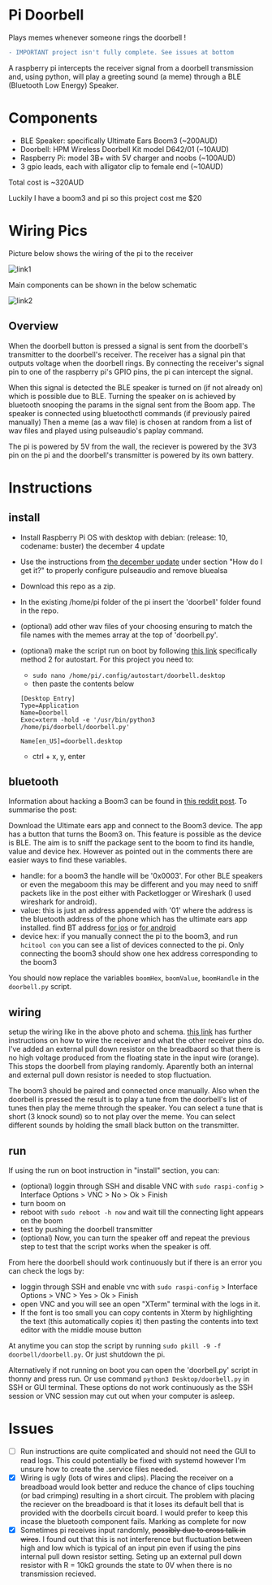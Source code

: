 # Pi Doorbell

Plays memes whenever someone rings the doorbell !

```diff
- IMPORTANT project isn't fully complete. See issues at bottom
```

A raspberry pi intercepts the receiver signal from a doorbell transmission
and, using python, will play a greeting sound (a meme) through a BLE (Bluetooth Low Energy) Speaker.

# Components

- BLE Speaker: specifically Ultimate Ears Boom3 (~200AUD)
- Doorbell: HPM Wireless Doorbell Kit model D642/01 (~10AUD)
- Raspberry Pi: model 3B+ with 5V charger and noobs (~100AUD)
- 3 gpio leads, each with alligator clip to female end (~10AUD)

Total cost is ~320AUD

Luckily I have a boom3 and pi so this project cost me $20

# Wiring Pics
Picture below shows the wiring of the pi to the receiver

![link1](readme_pics/wiring_photo_v2.jpg)

Main components can be shown in the below schematic 

![link2](readme_pics/wiring_shematic_v2.png)

## Overview 

When the doorbell button is pressed a signal is sent from the doorbell's transmitter to the doorbell's receiver. 
The receiver has a signal pin that outputs voltage when the doorbell rings. By connecting the receiver's signal pin to 
one of the raspberry pi's GPIO pins, the pi can intercept the signal. 

When this signal is detected the BLE speaker is turned on (if not already on) which is possible due to BLE. 
Turning the speaker on is achieved by bluetooth snooping the params in the signal sent from the Boom app. 
The speaker is connected using bluetoothctl commands (if previously paired manually)
Then a meme (as a wav file) is chosen at random from a list of wav files and played using pulseaudio's paplay command. 

The pi is powered by 5V from the wall, the reciever is powered by the 3V3 pin on the pi and the doorbell's transmitter is powered by its own battery.  

# Instructions

## install

- Install Raspberry Pi OS with desktop with debian: (release: 10, codename: buster) the december 4 update
- Use the instructions from [the december update](https://www.raspberrypi.org/blog/new-raspberry-pi-os-release-december-2020/) under section "How do I get it?" to properly configure pulseaudio and remove bluealsa

- Download this repo as a zip.
- In the existing /home/pi folder of the pi insert the 'doorbell' folder found in the repo.
- (optional) add other wav files of your choosing ensuring to match the file names with the memes array at the top of 'doorbell.py'.
- (optional) make the script run on boot by following [this link](https://learn.sparkfun.com/tutorials/how-to-run-a-raspberry-pi-program-on-startup/all) specifically method 2 for autostart. For this project you need to:
  - `sudo nano /home/pi/.config/autostart/doorbell.desktop`
  - then paste the contents below
  ```  
  [Desktop Entry]
  Type=Application
  Name=Doorbell
  Exec=xterm -hold -e '/usr/bin/python3 /home/pi/doorbell/doorbell.py'

  Name[en_US]=doorbell.desktop
  ```  
  - ctrl + x, y, enter 
  
## bluetooth

Information about hacking a Boom3 can be found in [this reddit post](https://www.reddit.com/r/shortcuts/comments/dz9zun/finally_turn_on_ue_boom_bluetooth_speaker/). 
To summarise the post:

Download the Ultimate ears app and connect to the Boom3 device. The app has a button that turns the Boom3 on. This feature is possible as the device is BLE.
The aim is to sniff the package sent to the boom to find its handle, value and device hex. However as pointed out in the comments there are easier ways to find these variables.
 - handle: for a boom3 the handle will be '0x0003'. For other BLE speakers or even the megaboom this may be different and you may need to sniff packets like in the post either with Packetlogger or Wireshark (I used wireshark for android).
 - value: this is just an address appended with '01' where the address is the bluetooth address of the phone which has the ultimate ears app installed. find BT address [for ios](https://www.techwalla.com/articles/how-do-i-find-a-bluetooth-address) or [for android](https://www.technipages.com/android-find-bluetooth-address)
 - device hex: if you manually connect the pi to the boom3, and run `hcitool con` you can see a list of devices connected to the pi. Only connecting the boom3 should show one hex address corresponding to the boom3
 
You should now replace the variables `boomHex`, `boomValue`, `boomHandle` in the `doorbell.py` script.

## wiring

setup the wiring like in the above photo and schema.
[this link](https://forum.core-electronics.com.au/t/433mhz-remote-control-by-hacking-a-wireless-doorbell-arduino-and-raspberry-pi/7799) has further instructions on how to wire the receiver and what the other receiver pins do. I've added an external pull down resistor on the breadbaord so that there is no high voltage produced from the floating state in the input wire (orange). This stops the doorbell from playing randomly. Aparently both an internal and external pull down resistor is needed to stop fluctuation.  

The boom3 should be paired and connected once manually. Also when the doorbell is pressed the result is to play a tune from the doorbell's list of tunes then play the meme through the speaker. You can select a tune that is short (3 knock sound) so to not play over the meme. You can select different sounds by holding the small black button on the transmitter. 

## run

If using the run on boot instruction in "install" section, you can:
- (optional) loggin through SSH and disable VNC with `sudo raspi-config` > Interface Options > VNC > No > Ok > Finish
- turn boom on
- reboot with `sudo reboot -h now` and wait till the connecting light appears on the boom
- test by pushing the doorbell transmitter
- (optional) Now, you can turn the speaker off and repeat the previous step to test that the script works when the speaker is off.

From here the doorbell should work continuously but if there is an error you can check the logs by: 
  - loggin through SSH and enable vnc with `sudo raspi-config` > Interface Options > VNC > Yes > Ok > Finish
  - open VNC and you will see an open "XTerm" terminal with the logs in it.
  - If the font is too small you can copy contents in Xterm by highlighting the text (this automatically copies it) then pasting the contents into text editor with the middle mouse button
  
At anytime you can stop the script by running `sudo pkill -9 -f doorbell/doorbell.py`. Or just shutdown the pi.

Alternatively if not running on boot you can open the 'doorbell.py' script in thonny and press run. Or use command `python3 Desktop/doorbell.py` in SSH or GUI terminal. These options do not work continuously as the SSH session or VNC session may cut out when your computer is asleep.

# Issues
- [ ] Run instructions are quite complicated and should not need the GUI to read logs. This could potentially be fixed with systemd however I'm unsure how to create the .service files needed.
- [x] Wiring is ugly (lots of wires and clips). Placing the receiver on a breadboad would look better and reduce the chance of clips touching (or bad crimping) resulting in a short circuit. The problem with placing the reciever on the breadboard is that it loses its default bell that is provided with the doorbells circuit board. I would prefer to keep this incase the bluetooth component fails. Marking as complete for now
- [x] Sometimes pi receives input randomly, ~~possibly due to cross talk in wires~~. I found out that this is not interference but fluctuation between high and low which is typical of an input pin even if using the pins internal pull down resistor setting. Seting up an external pull down resistor with R = 10kΩ grounds the state to 0V when there is no transmission recieved. 
